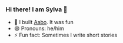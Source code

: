 ### Hi there! I am Sylva 👋

- 🔭 I built [Aabo](https://getaabo.com/). It was fun
- 😄 Pronouns: he/him
- ⚡ Fun fact: Sometimes I write short stories

<!--
**blackdevelopa/blackdevelopa** is a ✨ _special_ ✨ repository because its `README.md` (this file) appears on your GitHub profile.

Here are some ideas to get you started:

- 🔭 I’m currently working on ...
- 🌱 I’m currently learning ...
- 👯 I’m looking to collaborate on ...
- 🤔 I’m looking for help with ...
- 💬 Ask me about ...
- 📫 How to reach me: ...
- 😄 Pronouns: ...
- ⚡ Fun fact: ...
-->
